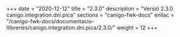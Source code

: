 +++
date        = "2020-12-12"
title       = "2.3.0"
description = "Versió 2.3.0 canigo.integration.dni.pica"
sections    = "canigo-fwk-docs"
enllac		= "/canigo-fwk-docs/documentacio-llibreries/canigo.integration.dni.pica/2.3.0/"
weight		= 12
+++
